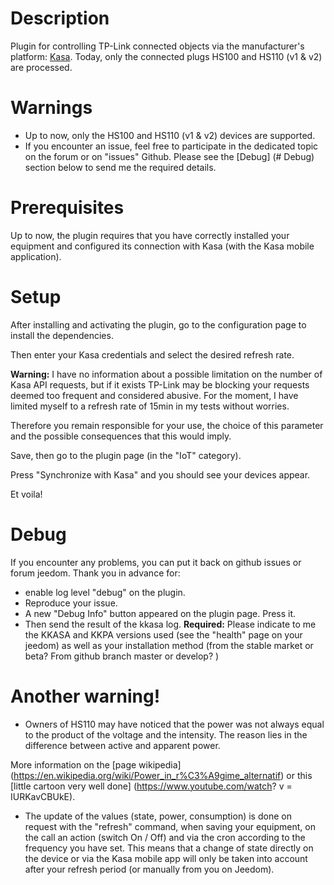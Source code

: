 Description
===

Plugin for controlling TP-Link connected objects via the manufacturer's platform: [Kasa](https://www.tp-link.com/us/kasa-smart/kasa.html).
Today, only the connected plugs HS100 and HS110 (v1 & v2) are processed.

Warnings
===

-   Up to now, only the HS100 and HS110 (v1 & v2) devices are supported.
-   If you encounter an issue, feel free to participate in the dedicated topic on the forum or on "issues" Github.
    Please see the [Debug] (# Debug) section below to send me the required details.

Prerequisites
===
Up to now, the plugin requires that you have correctly installed your
equipment and configured its connection with Kasa (with the Kasa mobile application).


Setup
===
After installing and activating the plugin, go to the configuration page to install the dependencies.

Then enter your Kasa credentials and select the desired refresh rate.

**Warning:** I have no information about a possible limitation on the number of Kasa API requests, but if it exists TP-Link may be blocking your requests deemed too frequent and considered abusive.
For the moment, I have limited myself to a refresh rate of 15min in my tests without worries.

Therefore you remain responsible for your use, the choice of this parameter and the possible consequences that this would imply.

Save, then go to the plugin page (in the "IoT" category).

Press "Synchronize with Kasa" and you should see your devices appear.

Et voila!

Debug
===
If you encounter any problems, you can put it back on github issues or forum jeedom.
Thank you in advance for:
* enable log level "debug" on the plugin.
* Reproduce your issue.
* A new "Debug Info" button appeared on the plugin page. Press it.
* Then send the result of the kkasa log.
**Required:** Please indicate to me the KKASA and KKPA versions used (see the "health" page on your jeedom) as well as your installation method (from the stable market or beta? From github branch master or develop? )

Another warning!
===
* Owners of HS110 may have noticed that the power was not always equal to the product of the voltage and the intensity. The reason lies in the difference between active and apparent power.

More information on the [page wikipedia] (https://en.wikipedia.org/wiki/Power_in_r%C3%A9gime_alternatif) or this [little cartoon very well done] (https://www.youtube.com/watch? v = IURKavCBUkE).

* The update of the values (state, power, consumption) is done on request
with the "refresh" command, when saving your equipment, on the call
an action (switch On / Off) and via the cron according to the frequency you have set.
This means that a change of state directly on the device
or via the Kasa mobile app will only be taken into account after your refresh period (or 
manually from you on Jeedom).
